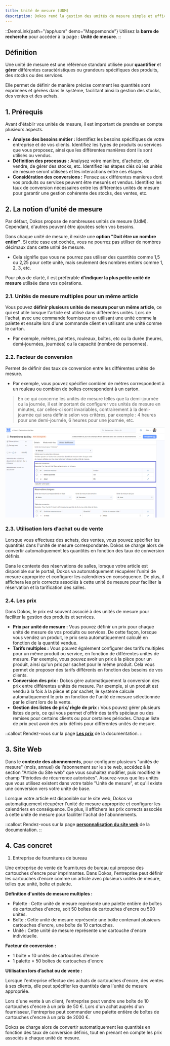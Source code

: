 ```yaml
---
title: Unité de mesure (UDM)
description: Dokos rend la gestion des unités de mesure simple et efficace, vous permettant ainsi d'acheter et de vendre avec des unités de mesure différentes.
---
```


::DemoLink{path="/app/uom" demo="Mappemonde"}
Utilisez la **barre de recherche** pour accéder à la page : **Unité de mesure**.
::

## Définition

Une unité de mesure est une référence standard utilisée pour **quantifier** et **gérer** différentes caractéristiques ou grandeurs spécifiques des produits, des stocks ou des services.

Elle permet de définir de manière précise comment les quantités sont exprimées et gérées dans le système, facilitant ainsi la gestion des stocks, des ventes et des achats.

## 1. Prérequis

Avant d'établir vos unités de mesure, il est important de prendre en compte plusieurs aspects.

- **Analyse des besoins métier :** Identifiez les besoins spécifiques de votre entreprise et de vos clients. Identifiez les types de produits ou services que vous proposez, ainsi que les différentes manières dont ils sont utilisés ou vendus.
- **Définition des processus :** Analysez votre manière, d'acheter, de vendre, de gérer des stocks, etc. Identifiez les étapes clés où les unités de mesure seront utilisées et les interactions entre ces étapes.
- **Considération des conversions :** Pensez aux différentes manières dont vos produits ou services peuvent être mesurés et vendus. Identifiez les taux de conversion nécessaires entre les différentes unités de mesure pour garantir une gestion cohérente des stocks, des ventes, etc.

## 2. La notion d’unité de mesure

Par défaut, Dokos propose de nombreuses unités de mesure (UdM).
Cependant, d'autres peuvent être ajoutées selon vos besoins.

Dans chaque unité de mesure, il existe une **option "Doit être un nombre entier"**. Si cette case est cochée, vous ne pourrez pas utiliser de nombres décimaux dans cette unité de mesure.

- Cela signifie que vous ne pourrez pas utiliser des quantités comme 1,5 ou 2,25 pour cette unité, mais seulement des nombres entiers comme 1, 2, 3, etc.

Pour plus de clarté, il est préférable **d'indiquer la plus petite unité de mesure** utilisée dans vos opérations.

### 2.1. Unités de mesure multiples pour un même article

Vous pouvez **définir plusieurs unités de mesure pour un même article**, ce qui est utile lorsque l'article est utilisé dans différentes unités. Lors de l'achat, avec une commande fournisseur en utilisant une unité comme la palette et ensuite lors d'une commande client en utilisant une unité comme le carton.

- Par exemple, mètres, palettes, rouleaux, boîtes, etc ou la durée (heures, demi-journées, journées) ou la capacité (nombre de personnes).

### 2.2. Facteur de conversion

Permet de définir des taux de conversion entre les différentes unités de mesure.

- Par exemple, vous pouvez spécifier combien de mètres correspondent à un rouleau ou combien de boîtes correspondent à un carton.

> En ce qui concerne les unités de mesure telles que la demi-journée ou la journée, il est important de configurer vos unités de mesure en minutes, car celles-ci sont invariables, contrairement à la demi-journée qui sera définie selon vos critères, par exemple : 4 heures pour une demi-journée, 6 heures pour une journée, etc.

![Image permettant de visualiser les paramètre du lieu afin de définir des conversion.](/conversionminute.png)

### 2.3. Utilisation lors d’achat ou de vente

Lorsque vous effectuez des achats, des ventes, vous pouvez spécifier les quantités dans l'unité de mesure correspondante. Dokos se charge alors de convertir automatiquement les quantités en fonction des taux de conversion définis.

Dans le contexte des réservations de salles, lorsque votre article est disponible sur le portail, Dokos va automatiquement récupérer l'unité de mesure appropriée et configurer les calendriers en conséquence. De plus, il affichera les prix corrects associés à cette unité de mesure pour faciliter la réservation et la tarification des salles.

### 2.4. Les prix

Dans Dokos, le prix est souvent associé à des unités de mesure pour faciliter la gestion des produits et services.

- **Prix par unité de mesure :** Vous pouvez définir un prix pour chaque unité de mesure de vos produits ou services. De cette façon, lorsque vous vendez un produit, le prix sera automatiquement calculé en fonction de la quantité vendue.
- **Tarifs multiples :** Vous pouvez également configurer des tarifs multiples pour un même produit ou service, en fonction de différentes unités de mesure. Par exemple, vous pouvez avoir un prix à la pièce pour un produit, ainsi qu'un prix par sachet pour le même produit. Cela vous permet de proposer des tarifs différents en fonction des besoins de vos clients.
- **Conversion des prix :** Dokos gère automatiquement la conversion des prix entre différentes unités de mesure. Par exemple, si un produit est vendu à la fois à la pièce et par sachet, le système calcule automatiquement le prix en fonction de l'unité de mesure sélectionnée par le client lors de la vente.
- **Gestion des listes de prix/ règle de prix :** Vous pouvez gérer plusieurs listes de prix, ce qui vous permet d'offrir des tarifs spéciaux ou des remises pour certains clients ou pour certaines périodes. Chaque liste de prix peut avoir des prix définis pour différentes unités de mesure.

::callout
Rendez-vous sur la page [**Les prix**](/dokos/parametrage/prix) de la documentation.
::

## 3. Site Web

Dans le **contexte des abonnements**, pour configurer plusieurs "unités de mesure" (mois, annuel) de l'abonnement sur le site web, accédez à la section "Article du Site web" que vous souhaitez modifier, puis modifiez le champ "Périodes de récurrence autorisées". Assurez-vous que les unités que vous utilisez existent dans votre table "Unité de mesure", et qu'il existe une conversion vers votre unité de base.

Lorsque votre article est disponible sur le site web, Dokos va automatiquement récupérer l'unité de mesure appropriée et configurer les calendriers en conséquence. De plus, il affichera les prix corrects associés à cette unité de mesure pour faciliter l'achat de l'abonnements.

::callout
Rendez-vous sur la page [**personnalisation du site web**](dodock/fonctionnalites/site-web/parametres-site-web) de la documentation. 
::

## 4. Cas concret

1. Entreprise de fournitures de bureau

Une entreprise de vente de fournitures de bureau qui propose des cartouches d'encre pour imprimantes. Dans Dokos, l'entreprise peut définir les cartouches d'encre comme un article avec plusieurs unités de mesure, telles que unité, boîte et palette.

**Définition d'unités de mesure multiples :**

- Palette : Cette unité de mesure représente une palette entière de boîtes de cartouches d'encre, soit 50 boîtes de cartouches d'encre ou 500 unités.
- Boîte : Cette unité de mesure représente une boîte contenant plusieurs cartouches d'encre, une boîte de 10 cartouches.
- Unité : Cette unité de mesure représente une cartouche d'encre individuelle.

**Facteur de conversion :**

- 1 boîte = 10 unités de cartouches d'encre
- 1 palette = 50 boîtes de cartouches d'encre

**Utilisation lors d’achat ou de vente :**

Lorsque l'entreprise effectue des achats de cartouches d'encre, des ventes à ses clients, elle peut spécifier les quantités dans l'unité de mesure appropriée.

Lors d'une vente à un client, l'entreprise peut vendre une boîte de 10 cartouches d'encre à un prix de 50 €.
Lors d'un achat auprès d'un fournisseur, l'entreprise peut commander une palette entière de boîtes de cartouches d'encre à un prix de 2000 €.

Dokos se charge alors de convertir automatiquement les quantités en fonction des taux de conversion définis, tout en prenant en compte les prix associés à chaque unité de mesure.
